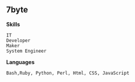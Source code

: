 ## 7byte
**Skills**
```
IT
Developer
Maker
System Engineer
```
**Languages**
```
Bash,Ruby, Python, Perl, Html, CSS, JavaScript
```
